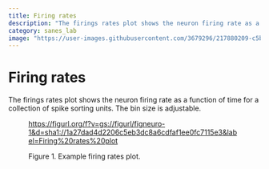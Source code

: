 ```yaml
---
title: Firing rates
description: "The firings rates plot shows the neuron firing rate as a function of time for a collection of spike sorting units. The bin size is adjustable."
category: sanes_lab
image: "https://user-images.githubusercontent.com/3679296/217880209-c5b07ca0-1170-48d5-8aa9-e77862ab54a2.png"
---
```


# Firing rates

The firings rates plot shows the neuron firing rate as a function of time for a collection of spike sorting units. The bin size is adjustable.

<!--------------------------------------------------------------------------------------------->
<figure>
<a name="figure-firing-rates"></a>

https://figurl.org/f?v=gs://figurl/figneuro-1&d=sha1://1a27dad4d2206c5eb3dc8a6cdfaf1ee0fc7115e3&label=Firing%20rates%20plot
<!--
height: 500
-->
<figcaption>

Figure 1. Example firing rates plot.

</figcaption>
</figure>
<!--------------------------------------------------------------------------------------------->